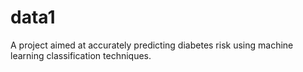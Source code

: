 # data1
A project aimed at accurately predicting diabetes risk using machine learning classification techniques.
